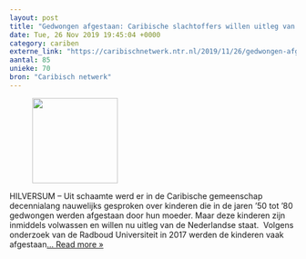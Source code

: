 ```yaml
---
layout: post
title: "Gedwongen afgestaan: Caribische slachtoffers willen uitleg van de staat"
date: Tue, 26 Nov 2019 19:45:04 +0000
category: cariben
externe_link: "https://caribischnetwerk.ntr.nl/2019/11/26/gedwongen-afgestaan-caribische-slachtoffers-willen-uitleg-van-de-staat/"
aantal: 85
unieke: 70
bron: "Caribisch netwerk"
---
```


<figure><img width="150" height="150" src="https://caribischnetwerk.ntr.nl/files/2019/11/hand-2386489_1920-150x150.jpg" class="attachment-thumbnail size-thumbnail wp-post-image" alt="" srcset="https://caribischnetwerk.ntr.nl/files/2019/11/hand-2386489_1920-150x150.jpg 150w, https://caribischnetwerk.ntr.nl/files/2019/11/hand-2386489_1920-125x125.jpg 125w" sizes="(max-width: 150px) 100vw, 150px" /></figure>HILVERSUM &#8211; Uit schaamte werd er in de Caribische gemeenschap decennialang nauwelijks gesproken over kinderen die in de jaren &#8217;50 tot &#8217;80 gedwongen werden afgestaan door hun moeder. Maar deze kinderen zijn inmiddels volwassen en willen nu uitleg van de Nederlandse staat.  Volgens onderzoek van de Radboud Universiteit in 2017 werden de kinderen vaak afgestaan<a class="excerpt-read-more" href="https://caribischnetwerk.ntr.nl/2019/11/26/gedwongen-afgestaan-caribische-slachtoffers-willen-uitleg-van-de-staat/" title="ReadGedwongen afgestaan: Caribische slachtoffers willen uitleg van de staat">... Read more &#187;</a>
